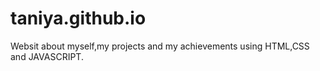 # taniya.github.io
Websit about myself,my projects and my achievements using HTML,CSS and JAVASCRIPT.
